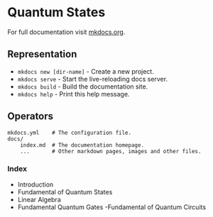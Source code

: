 # Quantum States

For full documentation visit [mkdocs.org](https://mkdocs.org).

## Representation

* `mkdocs new [dir-name]` - Create a new project.
* `mkdocs serve` - Start the live-reloading docs server.
* `mkdocs build` - Build the documentation site.
* `mkdocs help` - Print this help message.

## Operators

    mkdocs.yml    # The configuration file.
    docs/
        index.md  # The documentation homepage.
        ...       # Other markdown pages, images and other files.
        
### Index 
- Introduction
- Fundamental of Quantum States
- Linear Algebra
- Fundamental Quantum Gates
-Fundamental of Quantum Circuits

